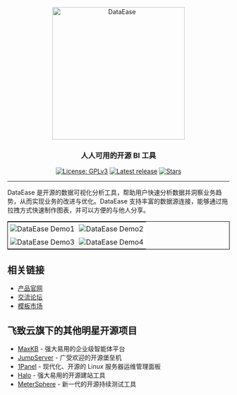 <p align="center"><a href="https://dataease.cn/"><img src="https://dataease.oss-cn-hangzhou.aliyuncs.com/img/dataease-logo.png" alt="DataEase" width="300" /></a></p>
<h3 align="center">人人可用的开源 BI 工具</h3>

<p align="center">
  <a href="https://www.gnu.org/licenses/gpl-3.0.html"><img src="https://img.shields.io/github/license/dataease/dataease" alt="License: GPLv3"></a>
  <a href="https://github.com/dataease/dataease/releases/latest"><img src="https://img.shields.io/github/v/release/dataease/dataease" alt="Latest release"></a>
  <a href="https://github.com/dataease/dataease"><img src="https://img.shields.io/github/stars/dataease/dataease?color=%231890FF&style=flat-square" alt="Stars"></a>
</p>

<hr/>

DataEase 是开源的数据可视化分析工具，帮助用户快速分析数据并洞察业务趋势，从而实现业务的改进与优化。DataEase 支持丰富的数据源连接，能够通过拖拉拽方式快速制作图表，并可以方便的与他人分享。

<table style="border-collapse: collapse; border: 1px solid black;">
  <tr>
    <td style="padding: 5px;background-color:#fff;"><img src= "https://github.com/dataease/dataease/assets/41712985/8dbed4e1-39f0-4392-aa8c-d1fd83ba42eb" alt="DataEase Demo1"   /></td>
    <td style="padding: 5px;background-color:#fff;"><img src= "https://github.com/dataease/dataease/assets/41712985/7c54cb07-51ef-4bb6-a931-8a95c64c7e11" alt="DataEase Demo2"   /></td>
  </tr>
  <tr>
    <td style="padding: 5px;background-color:#fff;"><img src= "https://github.com/dataease/dataease/assets/41712985/ffa79361-a7b3-4486-b14a-f3fd3a28f01a" alt="DataEase Demo3"   /></td>
    <td style="padding: 5px;background-color:#fff;"><img src= "https://github.com/dataease/dataease/assets/41712985/bb28f4e4-636e-4ab0-85c5-1dfbd7a5397e" alt="DataEase Demo4"   /></td>
  </tr>
</table>

## 相关链接

- [产品官网](https://dataease.cn)
- [交流论坛](https://bbs.fit2cloud.com/c/de/6)
- [模板市场](https://templates.dataease.cn/)

## 飞致云旗下的其他明星开源项目

- [MaxKB](https://github.com/1Panel-dev/MaxKB) - 强大易用的企业级智能体平台
- [JumpServer](https://github.com/jumpserver/jumpserver) - 广受欢迎的开源堡垒机
- [1Panel](https://github.com/1panel-dev/1Panel) - 现代化、开源的 Linux 服务器运维管理面板
- [Halo](https://github.com/halo-dev/halo) - 强大易用的开源建站工具
- [MeterSphere](https://github.com/metersphere/metersphere) - 新一代的开源持续测试工具
